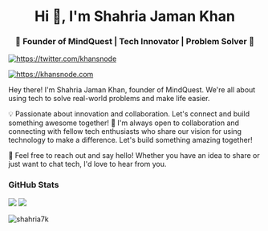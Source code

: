 <h1 align="center">Hi 👋, I'm Shahria Jaman Khan</h1>
<h3 align="center">🚀 Founder of MindQuest | Tech Innovator | Problem Solver 🌟</h3>

<p align="left"> <a href="https://twitter.com/khansnode" target="blank"><img src="https://img.shields.io/twitter/follow/khansnode?logo=twitter&style=for-the-badge" alt="https://twitter.com/khansnode" /></a> </p>
<p align="left"> <a href="https://khansnode.com" target="blank"><img src="https://img.shields.io/twitter/follow/khansnode?logo=twitter&style=for-the-badge" alt="https://khansnode.com" target="_blank"/></a> </p>


Hey there! I'm Shahria Jaman Khan, founder of MindQuest. We're all about using tech to solve real-world problems and make life easier.

💡 Passionate about innovation and collaboration. Let's connect and build something awesome together!
🤝 I'm always open to collaboration and connecting with fellow tech enthusiasts who share our vision for using technology to make a difference. Let's build something amazing together!

💬 Feel free to reach out and say hello! Whether you have an idea to share or just want to chat tech, I'd love to hear from you.



### GitHub Stats
![](https://raw.githubusercontent.com/shahria7k/shahria7k/main/profile-summary-card-output/dracula/3-stats.svg)
![](https://raw.githubusercontent.com/shahria7k/shahria7k/main/profile-summary-card-output/dracula/2-most-commit-language.svg)

<!-- <h3 align="left">Support:</h3>
<p><a href="https://www.buymeacoffee.com/shahria7k"> <img align="left" src="https://cdn.buymeacoffee.com/buttons/v2/default-yellow.png" height="50" width="210" alt="shahria7k" /></a></p><br><br> -->

 <!-- <p><img align="left" src="https://github-readme-stats.vercel.app/api/top-langs?username=shahria7k&show_icons=true&theme=dark&locale=en&layout=compact" alt="shahria7k" /></p> -->

<p><img align="center" src="https://github-readme-streak-stats.herokuapp.com/?user=shahria7k&theme=dark" alt="shahria7k" /></p>
